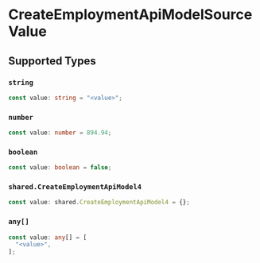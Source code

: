 # CreateEmploymentApiModelSourceValue


## Supported Types

### `string`

```typescript
const value: string = "<value>";
```

### `number`

```typescript
const value: number = 894.94;
```

### `boolean`

```typescript
const value: boolean = false;
```

### `shared.CreateEmploymentApiModel4`

```typescript
const value: shared.CreateEmploymentApiModel4 = {};
```

### `any[]`

```typescript
const value: any[] = [
  "<value>",
];
```

